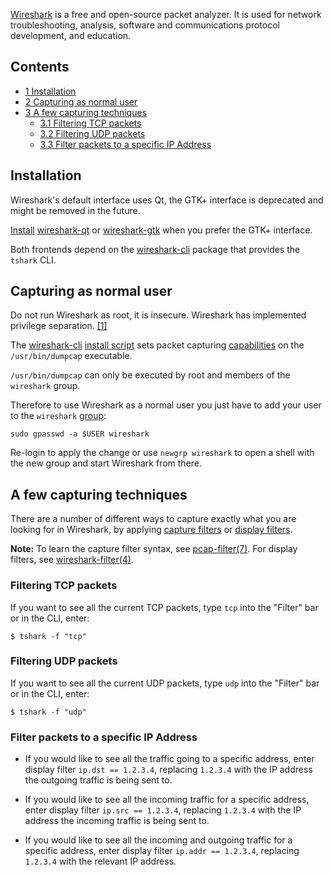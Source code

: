 [Wireshark](https://www.wireshark.org/) is a free and open-source packet analyzer. It is used for network troubleshooting, analysis, software and communications protocol development, and education.

## Contents

*   [1 Installation](#Installation)
*   [2 Capturing as normal user](#Capturing_as_normal_user)
*   [3 A few capturing techniques](#A_few_capturing_techniques)
    *   [3.1 Filtering TCP packets](#Filtering_TCP_packets)
    *   [3.2 Filtering UDP packets](#Filtering_UDP_packets)
    *   [3.3 Filter packets to a specific IP Address](#Filter_packets_to_a_specific_IP_Address)

## Installation

Wireshark's default interface uses Qt, the GTK+ interface is deprecated and might be removed in the future.

[Install](/index.php/Install "Install") [wireshark-qt](https://www.archlinux.org/packages/?name=wireshark-qt) or [wireshark-gtk](https://www.archlinux.org/packages/?name=wireshark-gtk) when you prefer the GTK+ interface.

Both frontends depend on the [wireshark-cli](https://www.archlinux.org/packages/?name=wireshark-cli) package that provides the `tshark` CLI.

## Capturing as normal user

Do not run Wireshark as root, it is insecure. Wireshark has implemented privilege separation. [[1]](https://wiki.wireshark.org/CaptureSetup/CapturePrivileges#Most_UNIXes)

The [wireshark-cli](https://www.archlinux.org/packages/?name=wireshark-cli) [install script](/index.php/PKGBUILD#install "PKGBUILD") sets packet capturing [capabilities](/index.php/Capabilities "Capabilities") on the `/usr/bin/dumpcap` executable.

`/usr/bin/dumpcap` can only be executed by root and members of the `wireshark` group.

Therefore to use Wireshark as a normal user you just have to add your user to the `wireshark` [group](/index.php/Group "Group"):

```
sudo gpasswd -a $USER wireshark

```

Re-login to apply the change or use `newgrp wireshark` to open a shell with the new group and start Wireshark from there.

## A few capturing techniques

There are a number of different ways to capture exactly what you are looking for in Wireshark, by applying [capture filters](https://wiki.wireshark.org/CaptureFilters) or [display filters](https://wiki.wireshark.org/DisplayFilters).

**Note:** To learn the capture filter syntax, see [pcap-filter(7)](http://jlk.fjfi.cvut.cz/arch/manpages/man/pcap-filter.7). For display filters, see [wireshark-filter(4)](http://jlk.fjfi.cvut.cz/arch/manpages/man/wireshark-filter.4).

### Filtering TCP packets

If you want to see all the current TCP packets, type `tcp` into the "Filter" bar or in the CLI, enter:

```
$ tshark -f "tcp"

```

### Filtering UDP packets

If you want to see all the current UDP packets, type `udp` into the "Filter" bar or in the CLI, enter:

```
$ tshark -f "udp"

```

### Filter packets to a specific IP Address

*   If you would like to see all the traffic going to a specific address, enter display filter `ip.dst == 1.2.3.4`, replacing `1.2.3.4` with the IP address the outgoing traffic is being sent to.

*   If you would like to see all the incoming traffic for a specific address, enter display filter `ip.src == 1.2.3.4`, replacing `1.2.3.4` with the IP address the incoming traffic is being sent to.

*   If you would like to see all the incoming and outgoing traffic for a specific address, enter display filter `ip.addr == 1.2.3.4`, replacing `1.2.3.4` with the relevant IP address.